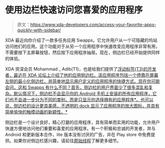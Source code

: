 # 使用边栏快速访问您喜爱的应用程序

> 原文：<https://www.xda-developers.com/access-your-favorite-apps-quickly-with-sidebar/>

XDA 最近向你介绍了一款多任务应用 Swapps，它允许用户从一个可隐藏的坞站访问他们的应用。这个功能对于从另一个应用程序中快速改变应用程序非常有用，不需要按下主屏幕按钮，然后按下应用程序抽屉。现在，侧边栏已经开始提供同样的体验。

XDA 资深会员 Mohammad _ Adib(T1)，也是给我们提供了[浮动标签(T3)的开发者，最近在 XDA 论坛上介绍了他的应用侧边栏。该应用程序包括一个停靠在屏幕左侧的最小化侧边栏，并简单地显示用户定义的应用程序的快捷方式。现在你可能会问，这和 Swapps 有什么不同？首先，侧边栏的用户界面少了很多混乱和复杂。默认情况下，侧边栏不会显示你的 Android 手机上安装的所有应用程序，它们也不会进一步分为不同的类别，而是只显示你选择拥有的应用程序*。也可以说，侧边栏的设计更具美感，不透明的 dock 显示了应用程序的放大图标，并具有简单愉快的触摸动画的新颖性。*](http://www.xda-developers.com/android/multitask-with-floating-stickies-app/)

侧边栏是一个设计良好，精心打磨的应用程序，具有简单而实用的功能，允许用户快速方便地访问他们重要和喜爱的应用程序。有一个积极和忠诚的开发者，并与 Android 和更新版本合作，lite 版本没有讨厌的广告，并在 Play store 中免费提供。如果你对侧边栏感兴趣，请前往[原始线程](http://forum.xda-developers.com/showthread.php?t=2152373)了解更多细节。